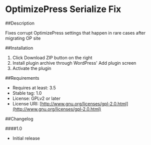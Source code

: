 # OptimizePress Serialize Fix

##Description

Fixes corrupt OptimizePress settings that happen in rare cases after migrating OP site

##Installation

1. Click Download ZIP button on the right
2. Install plugin archive through WordPress' Add plugin screen
3. Activate the plugin

##Requirements
* Requires at least: 3.5
* Stable tag: 1.0
* License: GPLv2 or later
* License URI: [http://www.gnu.org/licenses/gpl-2.0.html](http://www.gnu.org/licenses/gpl-2.0.html)


##Changelog

####1.0
* Initial release